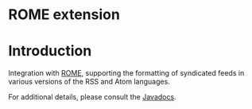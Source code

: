 ROME extension
==============

Introduction
============

Integration with
[ROME](http://web.archive.org/web/20110309015938/https://rome.dev.java.net/),
supporting the formatting of syndicated feeds in various versions of the
RSS and Atom languages.

For additional details, please consult the
[Javadocs](http://web.archive.org/web/20110309015938/http://www.restlet.org/documentation/2.0/jse/ext/org/restlet/ext/rome/package-summary.html).

